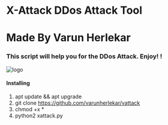 # X-Attack DDos Attack Tool
# Made By Varun Herlekar
### This script will help you for the DDos Attack. Enjoy! ! 
![logo](vattack.jpg)
#### Installing

1. apt update && apt upgrade
2. git clone https://github.com/varunherlekar/vattack
3. chmod +x *
4. python2 xattack.py

